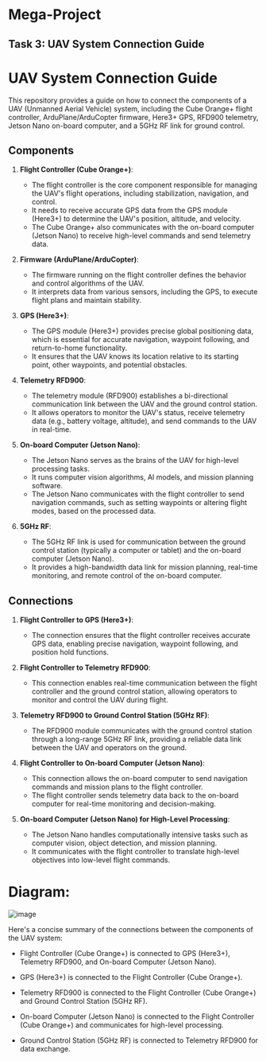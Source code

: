 # Mega-Project
## Task 3: UAV System Connection Guide




# UAV System Connection Guide

This repository provides a guide on how to connect the components of a UAV (Unmanned Aerial Vehicle) system, including the Cube Orange+ flight controller, ArduPlane/ArduCopter firmware, Here3+ GPS, RFD900 telemetry, Jetson Nano on-board computer, and a 5GHz RF link for ground control.


## Components

1. **Flight Controller (Cube Orange+)**:
   - The flight controller is the core component responsible for managing the UAV's flight operations, including stabilization, navigation, and control.
   - It needs to receive accurate GPS data from the GPS module (Here3+) to determine the UAV's position, altitude, and velocity.
   - The Cube Orange+ also communicates with the on-board computer (Jetson Nano) to receive high-level commands and send telemetry data.
     

2. **Firmware (ArduPlane/ArduCopter)**:
   - The firmware running on the flight controller defines the behavior and control algorithms of the UAV.
   - It interprets data from various sensors, including the GPS, to execute flight plans and maintain stability.
   
3. **GPS (Here3+)**:
   - The GPS module (Here3+) provides precise global positioning data, which is essential for accurate navigation, waypoint following, and return-to-home functionality.
   - It ensures that the UAV knows its location relative to its starting point, other waypoints, and potential obstacles.
   
4. **Telemetry RFD900**:
   - The telemetry module (RFD900) establishes a bi-directional communication link between the UAV and the ground control station.
   - It allows operators to monitor the UAV's status, receive telemetry data (e.g., battery voltage, altitude), and send commands to the UAV in real-time.
   
5. **On-board Computer (Jetson Nano)**:
   - The Jetson Nano serves as the brains of the UAV for high-level processing tasks.
   - It runs computer vision algorithms, AI models, and mission planning software.
   - The Jetson Nano communicates with the flight controller to send navigation commands, such as setting waypoints or altering flight modes, based on the processed data.
   
6. **5GHz RF**:
   - The 5GHz RF link is used for communication between the ground control station (typically a computer or tablet) and the on-board computer (Jetson Nano).
   - It provides a high-bandwidth data link for mission planning, real-time monitoring, and remote control of the on-board computer.

## Connections

1. **Flight Controller to GPS (Here3+)**:
   - The connection ensures that the flight controller receives accurate GPS data, enabling precise navigation, waypoint following, and position hold functions.
   
2. **Flight Controller to Telemetry RFD900**:
   - This connection enables real-time communication between the flight controller and the ground control station, allowing operators to monitor and control the UAV during flight.
   
3. **Telemetry RFD900 to Ground Control Station (5GHz RF)**:
   - The RFD900 module communicates with the ground control station through a long-range 5GHz RF link, providing a reliable data link between the UAV and operators on the ground.
   
4. **Flight Controller to On-board Computer (Jetson Nano)**:
   - This connection allows the on-board computer to send navigation commands and mission plans to the flight controller.
   - The flight controller sends telemetry data back to the on-board computer for real-time monitoring and decision-making.

5. **On-board Computer (Jetson Nano) for High-Level Processing**:
   - The Jetson Nano handles computationally intensive tasks such as computer vision, object detection, and mission planning.
   - It communicates with the flight controller to translate high-level objectives into low-level flight commands.



  # Diagram:
![image](https://github.com/NorhanM-A/Mega-Project/assets/72838396/16d095ef-94b0-4344-b219-92c652fd74a5)


Here's a concise summary of the connections between the components of the UAV system:

- Flight Controller (Cube Orange+) is connected to GPS (Here3+), Telemetry RFD900, and On-board Computer (Jetson Nano).

- GPS (Here3+) is connected to the Flight Controller (Cube Orange+).

- Telemetry RFD900 is connected to the Flight Controller (Cube Orange+) and Ground Control Station (5GHz RF).

- On-board Computer (Jetson Nano) is connected to the Flight Controller (Cube Orange+) and communicates for high-level processing.

- Ground Control Station (5GHz RF) is connected to Telemetry RFD900 for data exchange.

